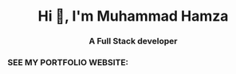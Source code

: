 <h1 align="center">Hi 👋, I'm Muhammad Hamza</h1>
<h3 align="center">A Full Stack developer</h3>

<h3 align="left">SEE MY PORTFOLIO WEBSITE:</h3>

<div>
  <a href="https://www.muhammadhamzafaisal.netlify.app">
    </div>
